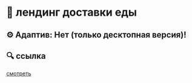 # 🍔 лендинг доставки еды

## ⚙ **Адаптив:** Нет (только десктопная версия)!

## 🔍 ссылка 
[смотреть]( https://abdurrahman0167.github.io/bella-olanje-landing/)
